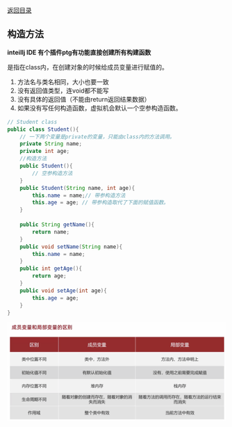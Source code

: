 [返回目录](./1.%20java学习目录.md)

## 构造方法

**inteillj IDE 有个插件ptg有功能直接创建所有构建函数**

是指在class内，在创建对象的时候给成员变量进行赋值的。
1. 方法名与类名相同，大小也要一致
2. 没有返回值类型，连void都不能写
3. 没有具体的返回值（不能由return返回结果数据）
4. 如果没有写任何构造函数，虚拟机会默认一个空参构造函数。

```JAVA
// Student class
public class Student(){
    // 一下两个变量是private的变量，只能由class内的方法调用。
    private String name;
    private int age;
    //构造方法
    public Student(){
        // 空参构造方法
    }
    public Student(String name, int age){
        this.name = name;// 带参构造方法
        this.age = age; // 带参构造取代了下面的赋值函数。
    }

    public String getName(){
        return name;
    }
    public void setName(String name){
        this.name = name;
    }
    public int getAge(){
        return age;
    }
    public void setAge(int age){
        this.age = age;
    }
}
```

![成员函数&局部函数](./image/20240505172731.png)